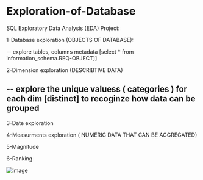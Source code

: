 # Exploration-of-Database
SQL Exploratory Data Analysis (EDA) Project:

1-Database exploration (OBJECTS OF DATABASE):

-- explore tables, columns metadata [select * from information_schema.REQ-OBJECT]]

2-Dimension exploration (DESCRIBTIVE DATA)

-- explore the unique valuess ( categories ) for each dim [distinct]
          to recoginze how data can be grouped 
--

3-Date exploration

4-Measurments exploration ( NUMERIC DATA THAT CAN BE AGGREGATED)

5-Magnitude

6-Ranking

![image](https://github.com/user-attachments/assets/0d8cfb80-9fc1-4696-adda-1aac5691bd5a)


